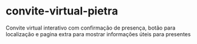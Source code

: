 # convite-virtual-pietra
 Convite virtual interativo com confirmação de presença, botão para localização e pagina extra para mostrar informações úteis para presentes
